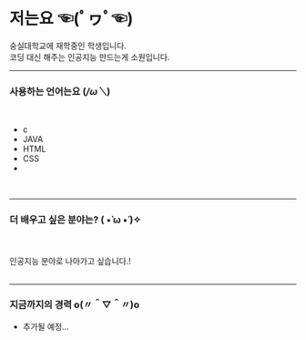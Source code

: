 # 저는요 ☜(ﾟヮﾟ☜)
<p>
숭실대학교에 재학중인 학생입니다.<br>
코딩 대신 해주는 인공지능 만드는게 소원입니다.
</p>

---

### 사용하는 언어는요 (*/ω＼*) 
<p>
    <br>
    <ul>
        <li> c </li> 
        <li> JAVA </li>
        <li> HTML </li>
        <li> CSS <li>
    </ul>
    <br>
</p>
  
---
  
### 더 배우고 싶은 분야는? ( •̀ ω •́ )✧
<p>
   <br>
   <br>
  인공지능 분야로 나아가고 싶습니다.!
   <br>
   <br>
</p>

---

### 지금까지의 경력 o(〃＾▽＾〃)o
<p>
  <ul>
    <li> 추가될 예정...</li>
  </ul
</p>
  
